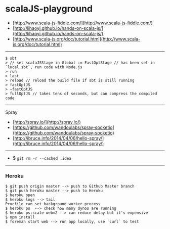 scalaJS-playground
===========================

- [http://www.scala-js-fiddle.com/](http://www.scala-js-fiddle.com/)  
- [http://lihaoyi.github.io/hands-on-scala-js/](http://lihaoyi.github.io/hands-on-scala-js/)
- [http://www.scala-js.org/doc/tutorial.html](http://www.scala-js.org/doc/tutorial.html)

---

```
$ sbt
> // set scalaJSStage in Global := FastOptStage // has been set in `local.sbt`, run code with Node.js
> run
> last
> reload // reload the build file if sbt is still running
> fastOptJS
> ~fastOptJS
> fullOptJS // takes tens of seconds, but can compress the compiled code
```

---

Spray
- [http://spray.io/](http://spray.io/)  
- [https://github.com/wandoulabs/spray-socketio](https://github.com/wandoulabs/spray-socketio)  
- [http://ibruce.info/2014/04/06/hello-spray/](http://ibruce.info/2014/04/06/hello-spray/)  

---

- $ `git rm -r --cached .idea`

---

### Heroku

```
$ git push origin master --> push to Github Master branch
$ git push heroku master --> push to Heroku
$ heroku open
$ heroku logs --> tail
Procfile can set background worker process
$ heroku ps  --> check how many dynos are running
$ heroku ps:scale web=2 --> can reduce delay but it's expensive
$ npm install
$ foreman start web --> run app locally, use `curl` to test
```
    
